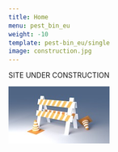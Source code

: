 ```yaml
---
title: Home
menu: pest_bin_eu
weight: -10
template: pest-bin_eu/single
image: construction.jpg
---
```

SITE UNDER CONSTRUCTION

![](construction.jpg)